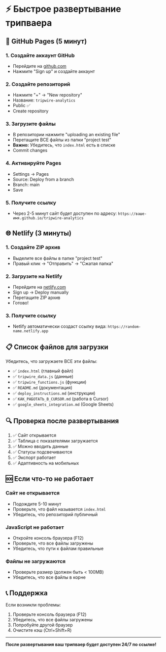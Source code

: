 # ⚡ Быстрое развертывание трипваера

## 🚀 GitHub Pages (5 минут)

### 1. Создайте аккаунт GitHub
- Перейдите на [github.com](https://github.com)
- Нажмите "Sign up" и создайте аккаунт

### 2. Создайте репозиторий
- Нажмите "+" → "New repository"
- Название: `tripwire-analytics`
- Public ✅
- Create repository

### 3. Загрузите файлы
- В репозитории нажмите "uploading an existing file"
- Перетащите ВСЕ файлы из папки "project test"
- **Важно:** Убедитесь, что `index.html` есть в списке
- Commit changes

### 4. Активируйте Pages
- Settings → Pages
- Source: Deploy from a branch
- Branch: main
- Save

### 5. Получите ссылку
- Через 2-5 минут сайт будет доступен по адресу:
  `https://ваше-имя.github.io/tripwire-analytics`

## 🌐 Netlify (3 минуты)

### 1. Создайте ZIP архив
- Выделите все файлы в папке "project test"
- Правый клик → "Отправить" → "Сжатая папка"

### 2. Загрузите на Netlify
- Перейдите на [netlify.com](https://netlify.com)
- Sign up → Deploy manually
- Перетащите ZIP архив
- Готово!

### 3. Получите ссылку
- Netlify автоматически создаст ссылку вида:
  `https://random-name.netlify.app`

## 📋 Список файлов для загрузки

Убедитесь, что загружаете ВСЕ эти файлы:

- ✅ `index.html` (главный файл)
- ✅ `tripwire_data.js` (данные)
- ✅ `tripwire_functions.js` (функции)
- ✅ `README.md` (документация)
- ✅ `deploy_instructions.md` (инструкции)
- ✅ `КАК_РАБОТАТЬ_В_CURSOR.md` (работа в Cursor)
- ✅ `google_sheets_integration.md` (Google Sheets)

## 🔍 Проверка после развертывания

1. ✅ Сайт открывается
2. ✅ Таблица с показателями загружается
3. ✅ Можно вводить данные
4. ✅ Статусы подсвечиваются
5. ✅ Экспорт работает
6. ✅ Адаптивность на мобильных

## 🆘 Если что-то не работает

### Сайт не открывается
- Подождите 5-10 минут
- Проверьте, что файл называется `index.html`
- Убедитесь, что репозиторий публичный

### JavaScript не работает
- Откройте консоль браузера (F12)
- Проверьте, что все файлы загружены
- Убедитесь, что пути к файлам правильные

### Файлы не загружаются
- Проверьте размер (должен быть < 100MB)
- Убедитесь, что все файлы в корне

## 📞 Поддержка

Если возникли проблемы:
1. Проверьте консоль браузера (F12)
2. Убедитесь, что все файлы загружены
3. Попробуйте другой браузер
4. Очистите кэш (Ctrl+Shift+R)

---

**После развертывания ваш трипваер будет доступен 24/7 по ссылке!**
